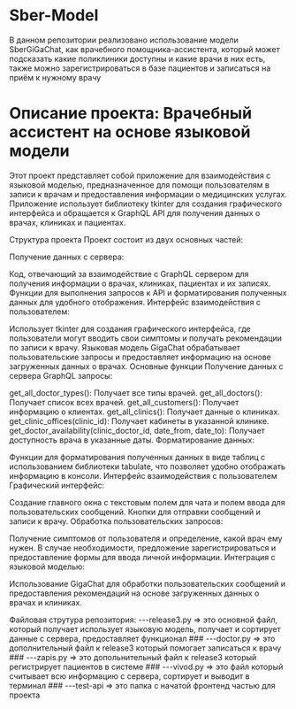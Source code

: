 # Sber-Model
В данном репозитории реализовано использование модели SberGiGaChat, как врачебного помощника-ассистента, который может подсказать какие поликлиники доступны и какие врачи в них есть, также можно зарегистрироваться в базе пациентов и записаться на приём к нужному врачу 
# Описание проекта: Врачебный ассистент на основе языковой модели
Этот проект представляет собой приложение для взаимодействия с языковой моделью, предназначенное для помощи пользователям в записи к врачам и предоставления информации о медицинских услугах. Приложение использует библиотеку tkinter для создания графического интерфейса и обращается к GraphQL API для получения данных о врачах, клиниках и пациентах.

Структура проекта
Проект состоит из двух основных частей:

Получение данных с сервера:

Код, отвечающий за взаимодействие с GraphQL сервером для получения информации о врачах, клиниках, пациентах и их записях.
Функции для выполнения запросов к API и форматирования полученных данных для удобного отображения.
Интерфейс взаимодействия с пользователем:

Использует tkinter для создания графического интерфейса, где пользователи могут вводить свои симптомы и получать рекомендации по записи к врачу.
Языковая модель GigaChat обрабатывает пользовательские запросы и предоставляет информацию на основе загруженных данных о врачах.
Основные функции
Получение данных с сервера
GraphQL запросы:

get_all_doctor_types(): Получает все типы врачей.
get_all_doctors(): Получает список всех врачей.
get_all_customers(): Получает информацию о клиентах.
get_all_clinics(): Получает данные о клиниках.
get_clinic_offices(clinic_id): Получает кабинеты в указанной клинике.
get_doctor_availability(clinic_doctor_id, date_from, date_to): Получает доступность врача в указанные даты.
Форматирование данных:

Функции для форматирования полученных данных в виде таблиц с использованием библиотеки tabulate, что позволяет удобно отображать информацию в консоли.
Интерфейс взаимодействия с пользователем
Графический интерфейс:

Создание главного окна с текстовым полем для чата и полем ввода для пользовательских сообщений.
Кнопки для отправки сообщений и записи к врачу.
Обработка пользовательских запросов:

Получение симптомов от пользователя и определение, какой врач ему нужен.
В случае необходимости, предложение зарегистрироваться и предоставление формы для ввода личной информации.
Интеграция с языковой моделью:

Использование GigaChat для обработки пользовательских сообщений и предоставления рекомендаций на основе загруженных данных о врачах и клиниках.

Файловая струтура репозитория:
---release3.py => это основной файл, который получает использует языковую модель, получает и сортирует данные с сервера, предоставляет функционал ###
---doctor.py => это дополнительный файл к release3 который помогает записаться к врачу ###
---zapis.py => это допольнительный файл к release3 который регистрирует пациентов в системе ###
---vivod.py => это файл который считывает всю информацию с сервера, сортирует и выводит в терминал ###
---test-api => это папка с начатой фронтенд частью для проекта

